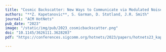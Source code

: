 ```yaml
---
title: "Cosmic Backscatter: New Ways to Communicate via Modulated Noise"
authors: "**Z. Kapetanovic**, S. Garman, D. Stotland, J.R. Smith"
journal: "ACM HotNets"
pub_date: "2023"
image: "/static/img/pub/2023_cosmicbackscatter.png"
doi: "10.1145/3626111.3628203"
pdf: "https://conferences.sigcomm.org/hotnets/2023/papers/hotnets23_kapetanovic.pdf"

---
```

